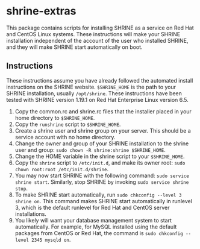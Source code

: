 # shrine-extras

This package contains scripts for installing SHRINE as a service on Red Hat and CentOS Linux systems. These instructions will make your SHRINE installation independent of the account of the user who installed SHRINE, and they will make SHRINE start automatically on boot.

## Instructions

These instructions assume you have already followed the automated install instructions on the SHRINE website. `$SHRINE_HOME` is the path to your SHRINE installation, usually `/opt/shrine`. These instructions have been tested with SHRINE version 1.19.1 on Red Hat Enterprise Linux version 6.5.

1. Copy the common.rc and shrine.rc files that the installer placed in your home directory to `$SHRINE_HOME`.
2. Copy the `runshrine` script to `$SHRINE_HOME`.
2. Create a shrine user and shrine group on your server. This should be a service account with no home directory.
2. Change the owner and group of your SHRINE installation to the shrine user and group: `sudo chown -R shrine:shrine $SHRINE_HOME`.
3. Change the HOME variable in the shrine script to your `$SHRINE_HOME`.
4. Copy the `shrine` script to `/etc/init.d`, and make its owner root: `sudo chown root:root /etc/init.d/shrine`.
5. You may now start SHRINE with the following command: `sudo service shrine start`. Similarly, stop SHRINE by invoking `sudo service shrine stop`.
6. To make SHRINE start automatically, run `sudo chkconfig --level 3 shrine on`. This command makes SHRINE start automatically in runlevel 3, which is the default runlevel for Red Hat and CentOS server installations.
7. You likely will want your database management system to start automatically. For example, for MySQL installed using the default packages from CentOS or Red Hat, the command is `sudo chkconfig --level 2345 mysqld on`.
